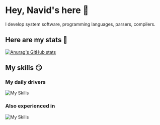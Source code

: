 # Hey, Navid's here 👋
I develop system software, programming languages, parsers, compilers.

## Here are my stats 🚀
[![Anurag's GitHub stats](https://github-readme-stats.vercel.app/api?username=knavels)](https://github.com/anuraghazra/github-readme-stats)

## My skills 😏
### My daily drivers
![My Skills](https://skillicons.dev/icons?i=rust,ts,js,svelte,tailwind,phaser)

### Also experienced in
![My Skills](https://skillicons.dev/icons?i=c,cpp,go,cs,python,unrealengine,raylib)
